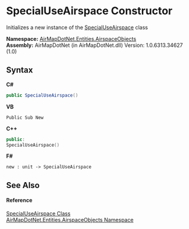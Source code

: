 # SpecialUseAirspace Constructor 
 

Initializes a new instance of the <a href="c7fe322c-39e4-d46b-b6a6-dddd0a5808b4">SpecialUseAirspace</a> class

**Namespace:**&nbsp;<a href="4a77b213-9d2c-92a5-aab7-f2f82873a6fe">AirMapDotNet.Entities.AirspaceObjects</a><br />**Assembly:**&nbsp;AirMapDotNet (in AirMapDotNet.dll) Version: 1.0.6313.34627 (1.0)

## Syntax

**C#**<br />
``` C#
public SpecialUseAirspace()
```

**VB**<br />
``` VB
Public Sub New
```

**C++**<br />
``` C++
public:
SpecialUseAirspace()
```

**F#**<br />
``` F#
new : unit -> SpecialUseAirspace
```


## See Also


#### Reference
<a href="c7fe322c-39e4-d46b-b6a6-dddd0a5808b4">SpecialUseAirspace Class</a><br /><a href="4a77b213-9d2c-92a5-aab7-f2f82873a6fe">AirMapDotNet.Entities.AirspaceObjects Namespace</a><br />
